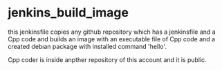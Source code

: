 # jenkins_build_image

this jenkinsfile copies any github repository which has a jenkinsfile and a Cpp code and builds an image with an executable file of Cpp code and a created debıan package with installed command 'hello'.

Cpp coder is inside anpther repository of this account and it is public. 
